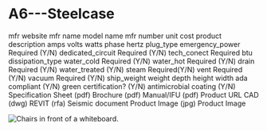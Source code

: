 # A6---Steelcase


mfr website
mfr name
model name
mfr number
unit cost
product description
amps
volts
watts
phase
hertz
plug_type
emergency_power Required (Y/N)
dedicated_circuit Required (Y/N)
tech_conect Required
btu 
dissipation_type
water_cold Required (Y/N)
water_hot  Required (Y/N)
drain Required (Y/N)
water_treated (Y/N)
steam  Required(Y/N)
vent  Required (Y/N)
vacuum Required (Y/N)
ship_weight
weight
depth
height
width
ada compliant (Y/N)
green certification? (Y/N)
antimicrobial coating (Y/N)
Specification Sheet (pdf)
Brochure (pdf)
Manual/IFU (pdf)
Product URL
CAD (dwg)
REVIT (rfa)
Seismic document
Product Image (jpg)
Product Image

<img class="slide__image t_masthead_env" alt="Chairs in front of a whiteboard." src="https://images.steelcase.com/image/upload/c_fill,q_auto,f_auto,h_656,w_1166/v1727905503/09-0101550.jpg" sizes="(min-width: 1260px) 1260px, 100vw" srcset="https://images.steelcase.com/image/upload/c_fill,q_auto,f_auto,h_656,w_1166/v1727905503/09-0101550.jpg 1166w 656h, 
https://images.steelcase.com/image/upload/c_fill,q_auto,f_auto,h_450,w_800/v1727905503/09-0101550.jpg 800w 450h, 
https://images.steelcase.com/image/upload/c_fill,q_auto,f_auto,h_270,w_480/v1727905503/09-0101550.jpg 480w 270h">